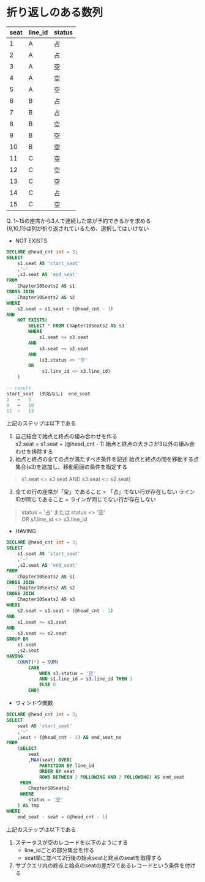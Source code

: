 # 折り返しのある数列
|seat|line_id|status|
|:----|:----|:----|
|1|A|占|
|2|A|占|
|3|A|空|
|4|A|空|
|5|A|空|
|6|B|占|
|7|B|占|
|8|B|空|
|9|B|空|
|10|B|空|
|11|C|空|
|12|C|空|
|13|C|空|
|14|C|占|
|15|C|空|

Q. 1~15の座席から3人で連続した席が予約できるかを求める  
{9,10,11}は列が折り返されているため、選択してはいけない  
- NOT EXISTS
``` sql
DECLARE @head_cnt int = 3;
SELECT
	s1.seat AS 'start_seat'
	,'~'
	,s2.seat AS 'end_seat'
FROM
	Chapter10Seats2 AS s1
CROSS JOIN
	Chapter10Seats2 AS s2
WHERE
	s2.seat = s1.seat + (@head_cnt - 1)
AND
	NOT EXISTS(
		SELECT * FROM Chapter10Seats2 AS s3
		WHERE
			s1.seat <= s3.seat
		AND
			s3.seat <= s2.seat
		AND
			(s3.status <> '空'
		OR
			 s1.line_id <> s3.line_id)
	)

-- result
start_seat	(列名なし)	end_seat
3	~	5
8	~	10
11	~	13
```
上記のステップは以下である
1. 自己結合で始点と終点の組み合わせを作る  
s2.seat = s1.seat + (@head_cnt - 1)
始点と終点の大きさが3以外の組み合わせを排除する
2. 始点と終点の全ての点が満たすべき条件を記述
始点と終点の間を移動する点集合(s3)を追加し、移動範囲の条件を指定する  
> s1.seat <= s3.seat AND s3.seat <= s2.seat)
3. 全ての行の座席が「空」であること = 「占」でない行が存在しない
ラインIDが同じであること = ラインが同じでない行が存在しない
> status = '占' または status <> '空'  
> OR s1.line_id <> s3.line_id

- HAVING
``` sql
DECLARE @head_cnt int = 3;
SELECT
	s1.seat AS 'start_seat'
	,'~'
	,s2.seat AS 'end_seat'
FROM
	Chapter10Seats2 AS s1
CROSS JOIN
	Chapter10Seats2 AS s2
CROSS JOIN
	Chapter10Seats2 AS s3
WHERE
	s2.seat = s1.seat + (@head_cnt - 1)
AND
	s1.seat <= s3.seat
AND
	s3.seat <= s2.seat
GROUP BY
	s1.seat
	,s2.seat
HAVING
	COUNT(*) = SUM(
		CASE
			WHEN s3.status = '空'
			AND s1.line_id = s3.line_id THEN 1
			ELSE 0
		END)
```

- ウィンドウ関数
``` sql
DECLARE @head_cnt int = 3;
SELECT
	seat AS 'start_seat'
	,'~'
	,seat + (@head_cnt - 1) AS end_seat_no
FROM
	(SELECT
		seat
		,MAX(seat) OVER(
			PARTITION BY line_id
			ORDER BY seat
			ROWS BETWEEN 2 FOLLOWING AND 2 FOLLOWING) AS end_seat
	 FROM
		Chapter10Seats2
	 WHERE
		status = '空'
	) AS tmp
WHERE
	end_seat - seat = (@head_cnt - 1)
```
上記のステップは以下である  
1. ステータスが空のレコードを以下のようにする
	- line_idごとの部分集合を作る
 	- seat順に並べて2行後の始点seatと終点のseatを取得する
2. サブクエリ内の終点と始点のseatの差が2であるレコードという条件を付ける  
